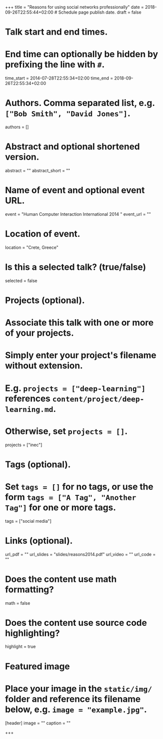 +++
title = "Reasons for using social networks professionally"
date = 2018-09-26T22:55:44+02:00  # Schedule page publish date.
draft = false

# Talk start and end times.
#   End time can optionally be hidden by prefixing the line with `#`.
time_start = 2014-07-28T22:55:34+02:00
time_end = 2018-09-26T22:55:34+02:00

# Authors. Comma separated list, e.g. `["Bob Smith", "David Jones"]`.
authors = []

# Abstract and optional shortened version.
abstract = ""
abstract_short = ""

# Name of event and optional event URL.
event = "Human Computer Interaction International 2014 "
event_url = ""

# Location of event.
location = "Crete, Greece"


# Is this a selected talk? (true/false)
selected = false

# Projects (optional).
#   Associate this talk with one or more of your projects.
#   Simply enter your project's filename without extension.
#   E.g. `projects = ["deep-learning"]` references `content/project/deep-learning.md`.
#   Otherwise, set `projects = []`.
projects = ["inec"]

# Tags (optional).
#   Set `tags = []` for no tags, or use the form `tags = ["A Tag", "Another Tag"]` for one or more tags.
tags = ["social media"]

# Links (optional).
url_pdf = ""
url_slides = "slides/reasons2014.pdf"
url_video = ""
url_code = ""

# Does the content use math formatting?
math = false

# Does the content use source code highlighting?
highlight = true

# Featured image
# Place your image in the `static/img/` folder and reference its filename below, e.g. `image = "example.jpg"`.
[header]
image = ""
caption = ""

+++
